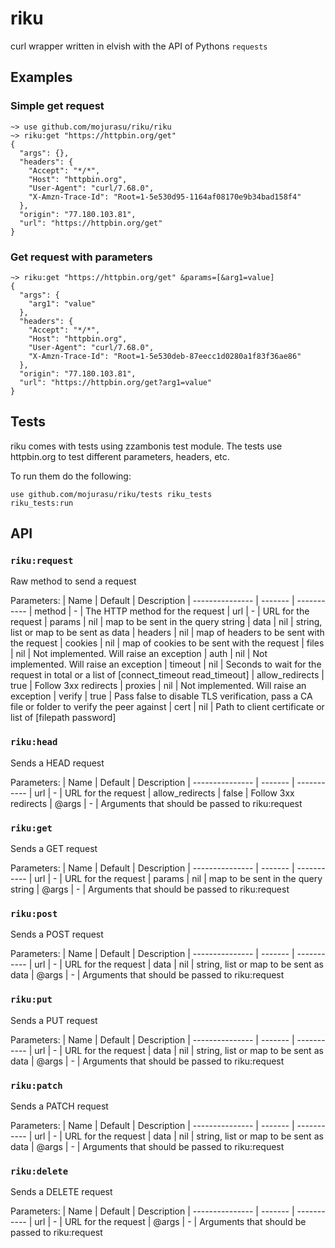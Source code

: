 # riku
curl wrapper written in elvish with the API of Pythons `requests`

## Examples

### Simple get request
```
~> use github.com/mojurasu/riku/riku
~> riku:get "https://httpbin.org/get"
{
  "args": {},
  "headers": {
    "Accept": "*/*",
    "Host": "httpbin.org",
    "User-Agent": "curl/7.68.0",
    "X-Amzn-Trace-Id": "Root=1-5e530d95-1164af08170e9b34bad158f4"
  },
  "origin": "77.180.103.81",
  "url": "https://httpbin.org/get"
}
```

### Get request with parameters
```
~> riku:get "https://httpbin.org/get" &params=[&arg1=value]
{
  "args": {
    "arg1": "value"
  },
  "headers": {
    "Accept": "*/*",
    "Host": "httpbin.org",
    "User-Agent": "curl/7.68.0",
    "X-Amzn-Trace-Id": "Root=1-5e530deb-87eecc1d0280a1f83f36ae86"
  },
  "origin": "77.180.103.81",
  "url": "https://httpbin.org/get?arg1=value"
}
```

## Tests
riku comes with tests using zzambonis test module. The tests use httpbin.org to test different parameters, headers, etc.

To run them do the following:

```
use github.com/mojurasu/riku/tests riku_tests
riku_tests:run
```

## API

### `riku:request`
Raw method to send a request

Parameters:
|       Name      | Default | Description
| --------------- | ------- | -----------
| method          |    -    | The HTTP method for the request
| url             |    -    | URL for the request
| params          |   nil   | map to be sent in the query string
| data            |   nil   | string, list or map to be sent as data
| headers         |   nil   | map of headers to be sent with the request
| cookies         |   nil   | map of cookies to be sent with the request
| files           |   nil   | Not implemented. Will raise an exception
| auth            |   nil   | Not implemented. Will raise an exception
| timeout         |   nil   | Seconds to wait for the request in total or a list of [connect_timeout read_timeout]
| allow_redirects |   true  | Follow 3xx redirects
| proxies         |   nil   | Not implemented. Will raise an exception
| verify          |   true  | Pass false to disable TLS verification, pass a CA file or folder to verify the peer against
| cert            |   nil   | Path to client certificate or list of [filepath password]

### `riku:head`
Sends a HEAD request

Parameters:
|       Name      | Default | Description
| --------------- | ------- | -----------
| url             |    -    | URL for the request
| allow_redirects |  false  | Follow 3xx redirects
| @args           |    -    | Arguments that should be passed to riku:request

### `riku:get`
Sends a GET request

Parameters:
|       Name      | Default | Description
| --------------- | ------- | -----------
| url             |    -    | URL for the request
| params          |   nil   | map to be sent in the query string
| @args           |    -    | Arguments that should be passed to riku:request

### `riku:post`
Sends a POST request

Parameters:
|       Name      | Default | Description
| --------------- | ------- | -----------
| url             |    -    | URL for the request
| data            |   nil   | string, list or map to be sent as data
| @args           |    -    | Arguments that should be passed to riku:request

### `riku:put`
Sends a PUT request

Parameters:
|       Name      | Default | Description
| --------------- | ------- | -----------
| url             |    -    | URL for the request
| data            |   nil   | string, list or map to be sent as data
| @args           |    -    | Arguments that should be passed to riku:request

### `riku:patch`
Sends a PATCH request

Parameters:
|       Name      | Default | Description
| --------------- | ------- | -----------
| url             |    -    | URL for the request
| data            |   nil   | string, list or map to be sent as data
| @args           |    -    | Arguments that should be passed to riku:request

### `riku:delete`
Sends a DELETE request

Parameters:
|       Name      | Default | Description
| --------------- | ------- | -----------
| url             |    -    | URL for the request
| @args           |    -    | Arguments that should be passed to riku:request